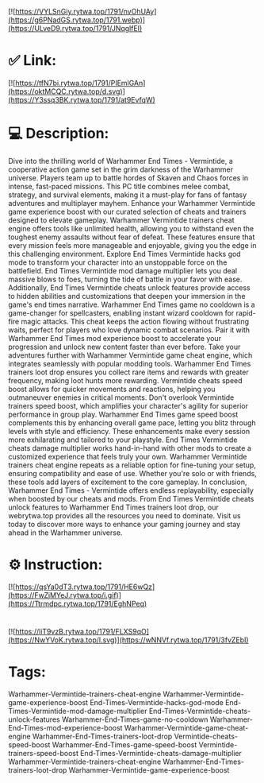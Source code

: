 [![https://VYLSnGiy.rytwa.top/1791/nvOhUAy](https://g6PNadGS.rytwa.top/1791.webp)](https://ULveD9.rytwa.top/1791/JNqglfEI)
# ✅ Link:
[![https://tfN7bi.rytwa.top/1791/PIEmlGAn](https://oktMCQC.rytwa.top/d.svg)](https://Y3ssq3BK.rytwa.top/1791/at9EvfqW)
# 💻 Description:
Dive into the thrilling world of Warhammer End Times - Vermintide, a cooperative action game set in the grim darkness of the Warhammer universe. Players team up to battle hordes of Skaven and Chaos forces in intense, fast-paced missions. This PC title combines melee combat, strategy, and survival elements, making it a must-play for fans of fantasy adventures and multiplayer mayhem.
Enhance your Warhammer Vermintide game experience boost with our curated selection of cheats and trainers designed to elevate gameplay. Warhammer Vermintide trainers cheat engine offers tools like unlimited health, allowing you to withstand even the toughest enemy assaults without fear of defeat. These features ensure that every mission feels more manageable and enjoyable, giving you the edge in this challenging environment.
Explore End Times Vermintide hacks god mode to transform your character into an unstoppable force on the battlefield. End Times Vermintide mod damage multiplier lets you deal massive blows to foes, turning the tide of battle in your favor with ease. Additionally, End Times Vermintide cheats unlock features provide access to hidden abilities and customizations that deepen your immersion in the game's end times narrative.
Warhammer End Times game no cooldown is a game-changer for spellcasters, enabling instant wizard cooldown for rapid-fire magic attacks. This cheat keeps the action flowing without frustrating waits, perfect for players who love dynamic combat scenarios. Pair it with Warhammer End Times mod experience boost to accelerate your progression and unlock new content faster than ever before.
Take your adventures further with Warhammer Vermintide game cheat engine, which integrates seamlessly with popular modding tools. Warhammer End Times trainers loot drop ensures you collect rare items and rewards with greater frequency, making loot hunts more rewarding. Vermintide cheats speed boost allows for quicker movements and reactions, helping you outmaneuver enemies in critical moments.
Don't overlook Vermintide trainers speed boost, which amplifies your character's agility for superior performance in group play. Warhammer End Times game speed boost complements this by enhancing overall game pace, letting you blitz through levels with style and efficiency. These enhancements make every session more exhilarating and tailored to your playstyle.
End Times Vermintide cheats damage multiplier works hand-in-hand with other mods to create a customized experience that feels truly your own. Warhammer Vermintide trainers cheat engine repeats as a reliable option for fine-tuning your setup, ensuring compatibility and ease of use. Whether you're solo or with friends, these tools add layers of excitement to the core gameplay.
In conclusion, Warhammer End Times - Vermintide offers endless replayability, especially when boosted by our cheats and mods. From End Times Vermintide cheats unlock features to Warhammer End Times trainers loot drop, our webrytwa.top provides all the resources you need to dominate. Visit us today to discover more ways to enhance your gaming journey and stay ahead in the Warhammer universe.

# ⚙️ Instruction:
[![https://qsYa0dT3.rytwa.top/1791/HE6wQz](https://FwZjMYeJ.rytwa.top/i.gif)](https://Ttrmdpc.rytwa.top/1791/EghNPeq)
#
[![https://liT9vzB.rytwa.top/1791/FLXS9qO](https://NwYVoK.rytwa.top/l.svg)](https://wNNVf.rytwa.top/1791/3fvZEbI)
# Tags:
Warhammer-Vermintide-trainers-cheat-engine Warhammer-Vermintide-game-experience-boost End-Times-Vermintide-hacks-god-mode End-Times-Vermintide-mod-damage-multiplier End-Times-Vermintide-cheats-unlock-features Warhammer-End-Times-game-no-cooldown Warhammer-End-Times-mod-experience-boost Warhammer-Vermintide-game-cheat-engine Warhammer-End-Times-trainers-loot-drop Vermintide-cheats-speed-boost Warhammer-End-Times-game-speed-boost Vermintide-trainers-speed-boost End-Times-Vermintide-cheats-damage-multiplier Warhammer-Vermintide-trainers-cheat-engine Warhammer-End-Times-trainers-loot-drop Warhammer-Vermintide-game-experience-boost





